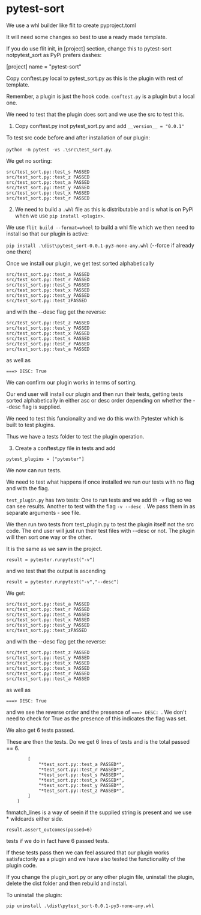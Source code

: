 # pytest-sort

We use a whl builder like flit to create pyproject.toml

It will need some changes so best to use a ready made template.

If you do use flit init, in [project] section, change this to pytest-sort notpytest_sort as PyPi prefers dashes:

[project]
name = "pytest-sort" 

Copy conftest.py local to pytest_sort.py as this is the plugin with rest of template. 

Remember, a plugin is just the hook code. `conftest.py` is a plugin but a local one. 

We need to test that the plugin does sort and we use the src to test this.

1. Copy conftest.py inot pytest_sort.py and add `__version__ = "0.0.1"`

To test src code before and after installation of our plugin:

`python -m pytest -vs .\src\test_sort.py`.

We get no sorting:
```
src/test_sort.py::test_s PASSED
src/test_sort.py::test_z PASSED
src/test_sort.py::test_a PASSED
src/test_sort.py::test_y PASSED
src/test_sort.py::test_x PASSED
src/test_sort.py::test_r PASSED
```
2. We need to build a `.whl` file as this is distributable and is what is on PyPi when we use `pip install <plugin>`.


We use `flit build --format=wheel` to build a whl file which we then need to install so that our plugin is active:

`pip install .\dist\pytest_sort-0.0.1-py3-none-any.whl` (--force if already one there)

Once we install our plugin, we get test sorted alphabetically

```
src/test_sort.py::test_a PASSED
src/test_sort.py::test_r PASSED
src/test_sort.py::test_s PASSED
src/test_sort.py::test_x PASSED
src/test_sort.py::test_y PASSED
src/test_sort.py::test_zPASSED
```
and with the --desc flag get the reverse:

```
src/test_sort.py::test_z PASSED
src/test_sort.py::test_y PASSED
src/test_sort.py::test_x PASSED
src/test_sort.py::test_s PASSED
src/test_sort.py::test_r PASSED
src/test_sort.py::test_a PASSED
```

as well as 
```
===> DESC: True
```

We can confirm our plugin works in terms of sorting.

Our end user will install our plugin and then run their tests, getting tests sorted alphabetically in either asc or desc order depending on whether the --desc flag is supplied.

We need to test this funcionality and we do this wwith Pytester which is built to test plugins.

Thus we have a tests folder to test the plugin operation.

3. Create a conftest.py file in tests and add
```
pytest_plugins = ["pytester"]
```

We now can run tests.

We need to test what happens if once installed we run our tests with no flag and with the flag.

`test_plugin.py` has two tests:
One to run tests and we add th `-v` flag so we can see results.
Another to test with the flag `-v --desc `. We pass them in as separate arguments - see file.


We then run two tests from test_plugin.py to test the plugin itself not the src code. The end user will just run their test files with --desc or not. The plugin will then sort one way or the other.

It is the same as we saw in the project.

```
result = pytester.runpytest("-v")
```
and we test that the output is ascending

```
result = pytester.runpytest("-v","--desc")
```

We get:


```
src/test_sort.py::test_a PASSED
src/test_sort.py::test_r PASSED
src/test_sort.py::test_s PASSED
src/test_sort.py::test_x PASSED
src/test_sort.py::test_y PASSED
src/test_sort.py::test_zPASSED
```
and with the --desc flag get the reverse:

```
src/test_sort.py::test_z PASSED
src/test_sort.py::test_y PASSED
src/test_sort.py::test_x PASSED
src/test_sort.py::test_s PASSED
src/test_sort.py::test_r PASSED
src/test_sort.py::test_a PASSED
```

as well as 
```
===> DESC: True
```
and we see the reverse order and the presence of `===> DESC: `. We don't need to check for True as the presence of this indicates the flag was set.

We also get 6 tests passed.

These are then the tests. Do we get 6 lines of tests and is the total passed == 6.

```    result.stdout.fnmatch_lines(
        [
            "*test_sort.py::test_a PASSED*",
            "*test_sort.py::test_r PASSED*",
            "*test_sort.py::test_s PASSED*",
            "*test_sort.py::test_x PASSED*",
            "*test_sort.py::test_y PASSED*",
            "*test_sort.py::test_z PASSED*",
        ]
    )
```
fnmatch_lines is a way of seein if the supplied string is present and we use * wildcards either side.

```
result.assert_outcomes(passed=6)
```
tests if we do in fact have 6 passed tests.

If these tests pass then we can feel assured that our plugin works satisfactorily as a plugin and we have also tested the functionality of the plugin code.

If you change the plugin_sort.py or any other plugin file, uninstall the plugin, delete the dist folder and then rebuild and install.

To uninstall the plugin:

`pip uninstall .\dist\pytest_sort-0.0.1-py3-none-any.whl`